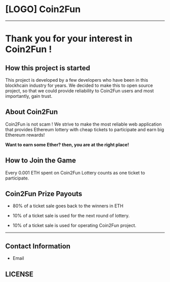 # [LOGO] Coin2Fun

---

# Thank you for your interest in Coin2Fun !

## How this project is started 

This project is developed by a few developers who have been in this blockhcain 
industry for years. We decided to make this to open source project, so that we could provide reliability to Coin2Fun users and most importantly, gain trust.


## About Coin2Fun

Coin2Fun is not scam ! We strive to make the most reliable web application that provides Ethereum lottery with cheap tickets to participate and earn big Ethereum rewards! 

**Want to earn some Ether? then, you are at the right place!**

## How to Join the Game

Every 0.001 ETH spent on Coin2Fun Lottery counts as one ticket to participate.

## Coin2Fun Prize Payouts

* 80% of a ticket sale goes back to the winners in ETH

* 10% of a ticket sale is used for the next round of lottery.

* 10% of a ticket sale is used for operating Coin2Fun project.


---

## Contact Information

* Email



## LICENSE

